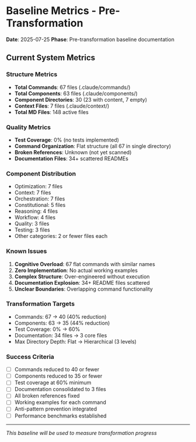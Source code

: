 # Baseline Metrics - Pre-Transformation

**Date**: 2025-07-25
**Phase**: Pre-transformation baseline documentation

## Current System Metrics

### Structure Metrics
- **Total Commands**: 67 files (.claude/commands/)
- **Total Components**: 63 files (.claude/components/)
- **Component Directories**: 30 (23 with content, 7 empty)
- **Context Files**: 7 files (.claude/context/)
- **Total MD Files**: 148 active files

### Quality Metrics
- **Test Coverage**: 0% (no tests implemented)
- **Command Organization**: Flat structure (all 67 in single directory)
- **Broken References**: Unknown (not yet scanned)
- **Documentation Files**: 34+ scattered READMEs

### Component Distribution
- Optimization: 7 files
- Context: 7 files  
- Orchestration: 7 files
- Constitutional: 5 files
- Reasoning: 4 files
- Workflow: 4 files
- Quality: 3 files
- Testing: 3 files
- Other categories: 2 or fewer files each

### Known Issues
1. **Cognitive Overload**: 67 flat commands with similar names
2. **Zero Implementation**: No actual working examples
3. **Complex Structure**: Over-engineered without execution
4. **Documentation Explosion**: 34+ README files scattered
5. **Unclear Boundaries**: Overlapping command functionality

### Transformation Targets
- Commands: 67 → 40 (40% reduction)
- Components: 63 → 35 (44% reduction)
- Test Coverage: 0% → 60%
- Documentation: 34 files → 3 core files
- Max Directory Depth: Flat → Hierarchical (3 levels)

### Success Criteria
- [ ] Commands reduced to 40 or fewer
- [ ] Components reduced to 35 or fewer
- [ ] Test coverage at 60% minimum
- [ ] Documentation consolidated to 3 files
- [ ] All broken references fixed
- [ ] Working examples for each command
- [ ] Anti-pattern prevention integrated
- [ ] Performance benchmarks established

---
*This baseline will be used to measure transformation progress*